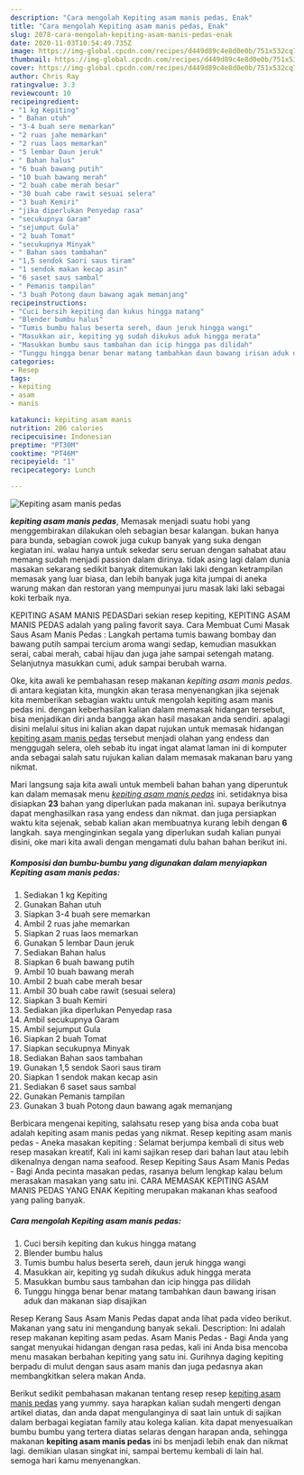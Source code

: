 ```yaml
---
description: "Cara mengolah Kepiting asam manis pedas, Enak"
title: "Cara mengolah Kepiting asam manis pedas, Enak"
slug: 2078-cara-mengolah-kepiting-asam-manis-pedas-enak
date: 2020-11-03T10:54:49.735Z
image: https://img-global.cpcdn.com/recipes/d449d89c4e8d0e0b/751x532cq70/kepiting-asam-manis-pedas-foto-resep-utama.jpg
thumbnail: https://img-global.cpcdn.com/recipes/d449d89c4e8d0e0b/751x532cq70/kepiting-asam-manis-pedas-foto-resep-utama.jpg
cover: https://img-global.cpcdn.com/recipes/d449d89c4e8d0e0b/751x532cq70/kepiting-asam-manis-pedas-foto-resep-utama.jpg
author: Chris Ray
ratingvalue: 3.3
reviewcount: 10
recipeingredient:
- "1 kg Kepiting"
- " Bahan utuh"
- "3-4 buah sere memarkan"
- "2 ruas jahe memarkan"
- "2 ruas laos memarkan"
- "5 lembar Daun jeruk"
- " Bahan halus"
- "6 buah bawang putih"
- "10 buah bawang merah"
- "2 buah cabe merah besar"
- "30 buah cabe rawit sesuai selera"
- "3 buah Kemiri"
- "jika diperlukan Penyedap rasa"
- "secukupnya Garam"
- "sejumput Gula"
- "2 buah Tomat"
- "secukupnya Minyak"
- " Bahan saos tambahan"
- "1,5 sendok Saori saus tiram"
- "1 sendok makan kecap asin"
- "6 saset saus sambal"
- " Pemanis tampilan"
- "3 buah Potong daun bawang agak memanjang"
recipeinstructions:
- "Cuci bersih kepiting dan kukus hingga matang"
- "Blender bumbu halus"
- "Tumis bumbu halus beserta sereh, daun jeruk hingga wangi"
- "Masukkan air, kepiting yg sudah dikukus aduk hingga merata"
- "Masukkan bumbu saus tambahan dan icip hingga pas dilidah"
- "Tunggu hingga benar benar matang tambahkan daun bawang irisan aduk dan makanan siap disajikan"
categories:
- Resep
tags:
- kepiting
- asam
- manis

katakunci: kepiting asam manis 
nutrition: 206 calories
recipecuisine: Indonesian
preptime: "PT30M"
cooktime: "PT46M"
recipeyield: "1"
recipecategory: Lunch

---
```



![Kepiting asam manis pedas](https://img-global.cpcdn.com/recipes/d449d89c4e8d0e0b/751x532cq70/kepiting-asam-manis-pedas-foto-resep-utama.jpg)

<b><i>kepiting asam manis pedas</i></b>, Memasak menjadi suatu hobi yang menggembirakan dilakukan oleh sebagian besar kalangan. bukan hanya para bunda, sebagian cowok juga cukup banyak yang suka dengan kegiatan ini. walau hanya untuk sekedar seru seruan dengan sahabat atau memang sudah menjadi passion dalam dirinya. tidak asing lagi dalam dunia masakan sekarang sedikit banyak ditemukan laki laki dengan ketrampilan memasak yang luar biasa, dan lebih banyak juga kita jumpai di aneka warung makan dan restoran yang mempunyai juru masak laki laki sebagai koki terbaik nya.

KEPITING ASAM MANIS PEDASDari sekian resep kepiting, KEPITING ASAM MANIS PEDAS adalah yang paling favorit saya. Cara Membuat Cumi Masak Saus Asam Manis Pedas : Langkah pertama tumis bawang bombay dan bawang putih sampai tercium aroma wangi sedap, kemudian masukkan serai, cabai merah, cabai hijau dan juga jahe sampai setengah matang. Selanjutnya masukkan cumi, aduk sampai berubah warna.

Oke, kita awali ke pembahasan resep makanan <i>kepiting asam manis pedas</i>. di antara kegiatan kita, mungkin akan terasa menyenangkan jika sejenak kita memberikan sebagian waktu untuk mengolah kepiting asam manis pedas ini. dengan keberhasilan kalian dalam memasak hidangan tersebut, bisa menjadikan diri anda bangga akan hasil masakan anda sendiri. apalagi disini melalui situs ini kalian akan dapat rujukan untuk memasak hidangan <u>kepiting asam manis pedas</u> tersebut menjadi olahan yang endess dan menggugah selera, oleh sebab itu ingat ingat alamat laman ini di komputer anda sebagai salah satu rujukan kalian dalam memasak makanan baru yang nikmat.


Mari langsung saja kita awali untuk membeli bahan bahan yang diperuntuk kan dalam memasak menu <u><i>kepiting asam manis pedas</i></u> ini. setidaknya bisa disiapkan <b>23</b> bahan yang diperlukan pada makanan ini. supaya berikutnya dapat menghasilkan rasa yang endess dan nikmat. dan juga persiapkan waktu kita sejenak, sebab kalian akan membuatnya kurang lebih dengan <b>6</b> langkah. saya menginginkan segala yang diperlukan sudah kalian punyai disini, oke mari kita awali dengan mengamati dulu bahan bahan berikut ini.

<!--inarticleads1-->

##### Komposisi dan bumbu-bumbu yang digunakan dalam menyiapkan Kepiting asam manis pedas:

1. Sediakan 1 kg Kepiting
1. Gunakan  Bahan utuh
1. Siapkan 3-4 buah sere memarkan
1. Ambil 2 ruas jahe memarkan
1. Siapkan 2 ruas laos memarkan
1. Gunakan 5 lembar Daun jeruk
1. Sediakan  Bahan halus
1. Siapkan 6 buah bawang putih
1. Ambil 10 buah bawang merah
1. Ambil 2 buah cabe merah besar
1. Ambil 30 buah cabe rawit (sesuai selera)
1. Siapkan 3 buah Kemiri
1. Sediakan jika diperlukan Penyedap rasa
1. Ambil secukupnya Garam
1. Ambil sejumput Gula
1. Siapkan 2 buah Tomat
1. Siapkan secukupnya Minyak
1. Sediakan  Bahan saos tambahan
1. Gunakan 1,5 sendok Saori saus tiram
1. Siapkan 1 sendok makan kecap asin
1. Sediakan 6 saset saus sambal
1. Gunakan  Pemanis tampilan
1. Gunakan 3 buah Potong daun bawang agak memanjang


Berbicara mengenai kepiting, salahsatu resep yang bisa anda coba buat adalah kepiting asam manis pedas yang nikmat. Resep kepiting asam manis pedas - Aneka masakan kepiting : Selamat berjumpa kembali di situs web resep masakan kreatif, Kali ini kami sajikan resep dari bahan laut atau lebih dikenalnya dengan nama seafood. Resep Kepiting Saus Asam Manis Pedas - Bagi Anda pecinta masakan pedas, rasanya belum lengkap kalau belum merasakan masakan yang satu ini. CARA MEMASAK KEPITING ASAM MANIS PEDAS YANG ENAK Kepiting merupakan makanan khas seafood yang paling banyak. 

<!--inarticleads2-->

##### Cara mengolah Kepiting asam manis pedas:

1. Cuci bersih kepiting dan kukus hingga matang
1. Blender bumbu halus
1. Tumis bumbu halus beserta sereh, daun jeruk hingga wangi
1. Masukkan air, kepiting yg sudah dikukus aduk hingga merata
1. Masukkan bumbu saus tambahan dan icip hingga pas dilidah
1. Tunggu hingga benar benar matang tambahkan daun bawang irisan aduk dan makanan siap disajikan


Resep Kerang Saus Asam Manis Pedas dapat anda lihat pada video berikut. Makanan yang satu ini mengandung banyak sekali. Description: Ini adalah resep makanan kepiting asam pedas. Asam Manis Pedas - Bagi Anda yang sangat menyukai hidangan dengan rasa pedas, kali ini Anda bisa mencoba menu masakan berbahan kepiting yang satu ini. Gurihnya daging kepiting berpadu di mulut dengan saus asam manis dan juga pedasnya akan membangkitkan selera makan Anda. 

Berikut sedikit pembahasan makanan tentang resep resep <u>kepiting asam manis pedas</u> yang yummy. saya harapkan kalian sudah mengerti dengan artikel diatas, dan anda dapat mengulanginya di saat lain untuk di sajikan dalam berbagai kegiatan family atau kolega kalian. kita dapat menyesuaikan bumbu bumbu yang tertera diatas selaras dengan harapan anda, sehingga makanan <b>kepiting asam manis pedas</b> ini bs menjadi lebih enak dan nikmat lagi. demikian ulasan singkat ini, sampai bertemu kembali di lain hal. semoga hari kamu menyenangkan.
